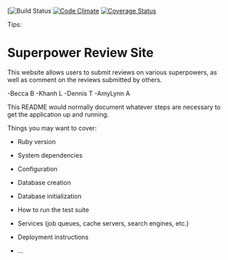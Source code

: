 [![Build Status](https://codeship.com/projects/75bd7840-e1cf-0135-f6ea-7aa86eca2b9b/status?branch=master)
[![Code Climate](https://codeclimate.com/github/AL6981/superpower-review-site/badges/gpa.svg)](https://codeclimate.com/github/AL6981/superpower-review-site)
[![Coverage Status](https://coveralls.io/repos/github/AL6981/superpower-review-site/badge.svg?branch=master)](https://coveralls.io/github/AL6981/superpower-review-site?branch=master)

Tips:

# Superpower Review Site

This website allows users to submit reviews on various superpowers, as well as comment on the reviews submitted by others.

-Becca B
-Khanh L
-Dennis T
-AmyLynn A


This README would normally document whatever steps are necessary to get the
application up and running.

Things you may want to cover:

* Ruby version

* System dependencies

* Configuration

* Database creation

* Database initialization

* How to run the test suite

* Services (job queues, cache servers, search engines, etc.)

* Deployment instructions

* ...
